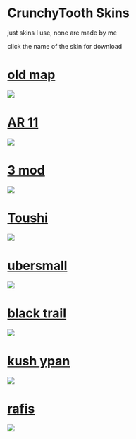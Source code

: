 # CrunchyTooth Skins
just skins I use, none are made by me

click the name of the skin for download

# [old map](https://download843.mediafire.com/xdxsdg2kzjcgBDp0gRCvT4fgTn-BgP6zq60j070fY0ENhz4K2o1RcF1gsejdphc-3_mpAUi9dWbz9WAbNnKzCiXSbR-Dz4K9BkQdazn0hW_OZ8jSuMO-jjJthBlNgugb0wDaZn5cLl0774NzAyQUV88hGC8KNv67Jn5BTw/9iobj496k3vittd/_Shield.osk)
![](https://osu.ppy.sh/ss/19300912/fc6d)
# [AR 11](https://download948.mediafire.com/zkjudg20agkg7gEdZoP7NoMU4-qRCUUumd8gJ5HeojBfPp1EBvOuGz22O-kI08Yyl2TcCGJLtqZT9hrHyD6LHHwxv2LUnDwGzGGiHQsrbSbQWehSh7OHAjTPvs0cDGRnK1b5hV3rdcR3HBoHTs1N7PPIk83CCWbiJH_HKA/3athl5kd60bclc4/Prawilosc+vJP+without+followpoints.osk)
![](https://osu.ppy.sh/ss/19300920/5457)
# [3 mod](https://download1582.mediafire.com/rbv5owgxbsag80as9ExfVlcuwvcfhVQA6-OXtvs-zjTp-aXUdmtDdXo7-nbwDhgifYWWud3vtepCLAlblI6T_9Bldco-2pWukPq4aNUgP0QUK2paKnGFbDTL48mbBrKdyviSIUJPj-LN1Hk8QzVFQ_ZNZYQa6KYdMTxKfQ/7kjjam7nuqmvh2k/PEWDEKZULTRAEDITO.osk)
![](https://osu.ppy.sh/ss/19300933/a08f)
# [Toushi](https://download1503.mediafire.com/6vru84lq9mwgQtaYoOjZkpAvp60Jxtq5v9qZqM5HuoOKYT76-1dwYGbcFlmMlfhd5Q_npXw3d9SLuilY7WKO-tu8gyoBphreYN-8UPXpP6emkpEr_MBJwaKNIgXGPJiYABJWJmCatxnrQg4p6VA07FbQkCcKifyIT-_AsQ/zedpblsjlwlaxh4/Uberlegen+Skin+beta9.osk)
![](https://osu.ppy.sh/ss/19300926/9de0) 
# [ubersmall](https://download1583.mediafire.com/qowa2s993ufgjlP7h0aLVintupwdYBx1nzWYK9qFKHtTD0Yjnh-SPCmrBvcN77dMblDl5q8nttQ7CfrqMBlX7vhyKxjygtiHtwH8hwAksWd4gb6Iv9HvPQ0GfMyROXqZiEVLJh5Mry3nv-l6mWiDjkzvLDAyxdn01MDbTg/2saobm75j73xygd/Uberlegen+Skin+beta9.osk)
![](https://osu.ppy.sh/ss/19300929/bc8f)
# [black trail](https://download1474.mediafire.com/6e3jw8633r7gXc1-4FU4gzeaXx6ozz6JavAKUtGm7CghofdBC0LNrpGJAa3iGj_fqQ0yfp37TvuVOvixEfOU6I2sxRM-G1_Nr8GUrjAu8oZ4JFrDuSkovMPtjngu0d3adofel8jtwAzfgNnM76XGelWB66eTP1St8RWINQ/nhcrhsfo0zi46n2/oktodayidecidedonceagaintoworkonmyskinagaintofinallyreplacethisshittymisssoundthankstoephixigotanewcombobreakandfailsoundallcreditgoestoephix.osk)
![](https://osu.ppy.sh/ss/19300935/f126)
# [kush ypan](https://download1511.mediafire.com/3a430p8qf0agG3yO4aPxAAPWCABR2U3pEPS1Z6lqWbSE_WSvs-o7RjOmSBV7ZRhu1k6zBhE_9QHIpf7fh6O0_NNT116qN2gX53JTGRfDrmAww00NpuEkg9w3e9I6Ld8YDM3MmpJvsUlI5iCxFsRL0yYTseO2ywb6LQIKcg/q9lr7ch1l2zeioq/THEKUSHVANMAN+YPAN.osk)
![](https://osu.ppy.sh/ss/19300940/9fb4)
# [rafis](https://download1528.mediafire.com/gagyy7p7zxegs_Sayk3agR_sWltC5-n63dJ1NODOGZRo8yZpATDHOcSO_kIUYXJ5AxdzUed3i64u6eHsqIPChZsjLwLdrsDEwm6MCA-cz-dqkLlz9Vuwo9E5Up9zN2BrCVJEvlm6SXmZ9h3ergwDeKqtyc4mLp7gRX-YwA/ombcbuiszdg8nrb/Prawilosc+vJP+without+followpoints.osk)
![](https://osu.ppy.sh/ss/19300947/d940)
